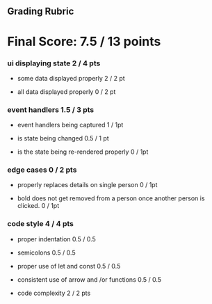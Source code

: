 ## Grading Rubric

# Final Score: 7.5 / 13 points

### ui displaying state 2 / 4 pts

- some data displayed properly 2 / 2 pt

- all data displayed properly 0 / 2 pt

### event handlers 1.5 / 3 pts
 
- event handlers being captured 1 / 1pt

- is state being changed 0.5 / 1 pt

- is the state being re-rendered properly 0 / 1pt

### edge cases 0 / 2 pts

- properly replaces details on single person 0 / 1pt

- bold does not get removed from a person once another person is clicked. 0 / 1pt

### code style 4 / 4 pts

- proper indentation 0.5 / 0.5

- semicolons 0.5 / 0.5

- proper use of let and const 0.5 / 0.5

- consistent use of arrow and /or functions 0.5 / 0.5

- code complexity 2 / 2 pts